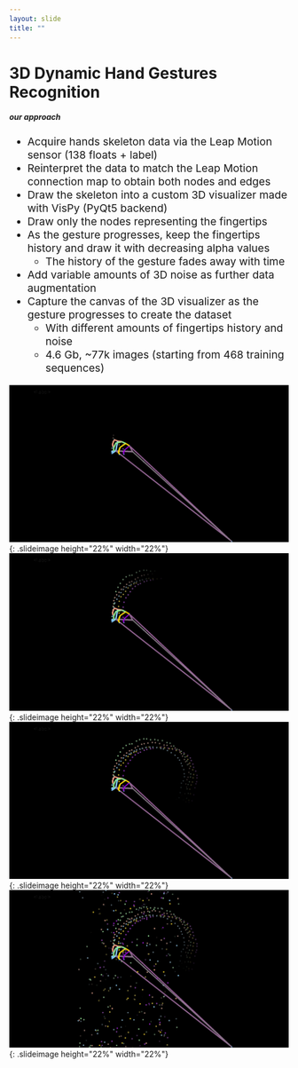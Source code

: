 ```yaml
---
layout: slide
title: ""
---
```


# 3D Dynamic Hand Gestures Recognition
##### **our approach**

<div markdown="1" style="font-size:2vw">

- Acquire hands skeleton data via the Leap Motion sensor (138 floats + label)
- Reinterpret the data to match the Leap Motion connection map to obtain both nodes and edges
- Draw the skeleton into a custom 3D visualizer made with VisPy (PyQt5 backend)
- Draw only the nodes representing the fingertips
- As the gesture progresses, keep the fingertips history and draw it with decreasing alpha values
	- The history of the gesture fades away with time
- Add variable amounts of 3D noise as further data augmentation
- Capture the canvas of the 3D visualizer as the gesture progresses to create the dataset
	- With different amounts of fingertips history and noise
	- 4.6 Gb, ~77k images (starting from 468 training sequences)

</div>



![swipe-O-hst-050](img/swipe-O-variable-history-lenght-and-noise/swipe-O-75-datafile-swipe-o-4.csv-hst-050.png){: .slideimage height="22%" width="22%"}
![swipe-O-hst-200](img/swipe-O-variable-history-lenght-and-noise/swipe-O-75-datafile-swipe-o-4.csv-hst-200.png){: .slideimage height="22%" width="22%"}
![swipe-O-hst-400](img/swipe-O-variable-history-lenght-and-noise/swipe-O-75-datafile-swipe-o-4.csv-hst-400.png){: .slideimage height="22%" width="22%"}
![swipe-O-hst-400-noise](img/swipe-O-variable-history-lenght-and-noise/swipe-O-75-datafile-swipe-o-4.csv-hst-400-noise.png){: .slideimage height="22%" width="22%"}

